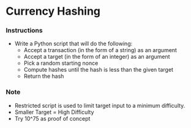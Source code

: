 # Currency Hashing

### Instructions
* Write a Python script that will do the following:
    * Accept a transaction (in the form of a string) as an argument
    * Accept a target (in the form of an integer) as an argument
    * Pick a random starting nonce
    * Compute hashes until the hash is less than the given target
    * Return the hash

### Note
* Restricted script is used to limit target input to a minimum difficulty.
* Smaller Target = High Difficulty
* Try 10^75 as proof of concept